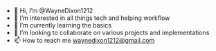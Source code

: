 - 👋 Hi, I’m @WayneDixon1212
- 👀 I’m interested in all things tech and helping workflow
- 🌱 I’m currently learning the basics
- 💞️ I’m looking to collaborate on various projects and implementations
- 📫 How to reach me waynedixon1212@gmail.com

<!---
WayneDixon1212/WayneDixon1212 is a ✨ special ✨ repository because its `README.md` (this file) appears on your GitHub profile.
You can click the Preview link to take a look at your changes.
--->
